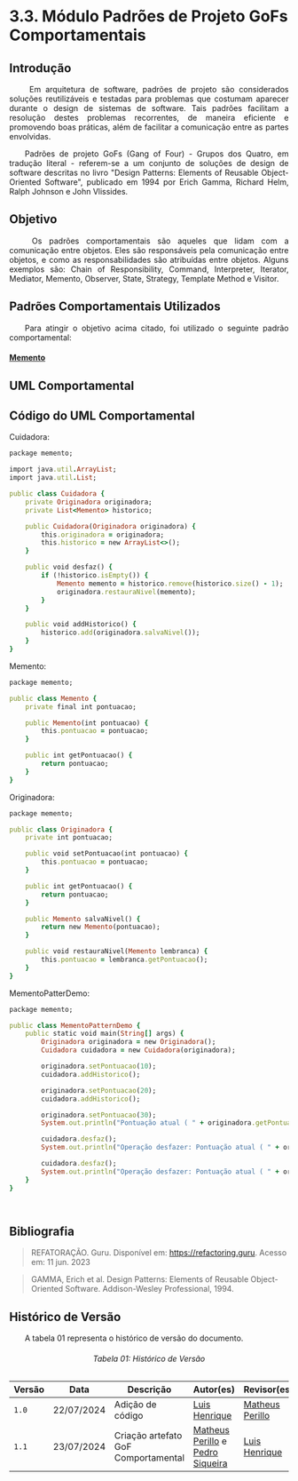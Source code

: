 # **3.3. Módulo Padrões de Projeto GoFs Comportamentais**

## **Introdução**

<p align="justify">
&emsp;&emsp; Em arquitetura de software, padrões de projeto são considerados soluções reutilizáveis e testadas para problemas que costumam aparecer durante o design de sistemas de software. Tais padrões facilitam a resolução destes problemas recorrentes, de maneira eficiente e promovendo boas práticas, além de facilitar a comunicação entre as partes envolvidas.
</p>
<p align="justify">
&emsp;&emsp;Padrões de projeto GoFs (Gang of Four) - Grupos dos Quatro, em tradução literal - referem-se a um conjunto de soluções de design de software descritas no livro "Design Patterns: Elements of Reusable Object-Oriented Software", publicado em 1994 por Erich Gamma, Richard Helm, Ralph Johnson e John Vlissides.
</p>

## **Objetivo**

<p align="justify">
&emsp;&emsp; Os padrões comportamentais são aqueles que lidam com a comunicação entre objetos. Eles são responsáveis pela comunicação entre objetos, e como as responsabilidades são atribuídas entre objetos. Alguns exemplos são: Chain of Responsibility, Command, Interpreter, Iterator, Mediator, Memento, Observer, State, Strategy, Template Method e Visitor.
</p>

## **Padrões Comportamentais Utilizados**

<p align="justify">
&emsp;&emsp;Para atingir o objetivo acima citado, foi utilizado o seguinte padrão comportamental: 
</p>

#### [Memento](./comportamentalMemento.md)

## **UML Comportamental**

## **Código do UML Comportamental**

Cuidadora:

```ruby
package memento;

import java.util.ArrayList;
import java.util.List;

public class Cuidadora {
    private Originadora originadora;
    private List<Memento> historico;

    public Cuidadora(Originadora originadora) {
        this.originadora = originadora;
        this.historico = new ArrayList<>();
    }

    public void desfaz() {
        if (!historico.isEmpty()) {
            Memento memento = historico.remove(historico.size() - 1);
            originadora.restauraNivel(memento);
        }
    }

    public void addHistorico() {
        historico.add(originadora.salvaNivel());
    }
}
```

Memento:

```ruby
package memento;

public class Memento {
    private final int pontuacao;

    public Memento(int pontuacao) {
        this.pontuacao = pontuacao;
    }

    public int getPontuacao() {
        return pontuacao;
    }
}
```

Originadora:

```ruby
package memento;

public class Originadora {
    private int pontuacao;

    public void setPontuacao(int pontuacao) {
        this.pontuacao = pontuacao;
    }

    public int getPontuacao() {
        return pontuacao;
    }

    public Memento salvaNivel() {
        return new Memento(pontuacao);
    }

    public void restauraNivel(Memento lembranca) {
        this.pontuacao = lembranca.getPontuacao();
    }
}
```

MementoPatterDemo:

```ruby
package memento;

public class MementoPatternDemo {
    public static void main(String[] args) {
        Originadora originadora = new Originadora();
        Cuidadora cuidadora = new Cuidadora(originadora);

        originadora.setPontuacao(10);
        cuidadora.addHistorico();

        originadora.setPontuacao(20);
        cuidadora.addHistorico();

        originadora.setPontuacao(30);
        System.out.println("Pontuação atual ( " + originadora.getPontuacao() + " ).");

        cuidadora.desfaz();
        System.out.println("Operação desfazer: Pontuação atual ( " + originadora.getPontuacao() + " ).");

        cuidadora.desfaz();
        System.out.println("Operação desfazer: Pontuação atual ( " + originadora.getPontuacao() + " ).");
    }
}
```

`  `

## **Bibliografia**

> REFATORAÇÃO. Guru. Disponível em: https://refactoring.guru. Acesso em: 11 jun. 2023

> GAMMA, Erich et al. Design Patterns: Elements of Reusable Object-Oriented Software. Addison-Wesley Professional, 1994.

## **Histórico de Versão**

<p align="justify">
&emsp;&emsp;A tabela 01 representa o histórico de versão do documento.
</p>

<h6 align="center">Tabela 01: Histórico de Versão</h6>
<div align="center">

| Versão | Data       | Descrição                           | Autor(es)                                                                                            | Revisor(es)                                          |
| ------ | ---------- | ----------------------------------- | ---------------------------------------------------------------------------------------------------- | ---------------------------------------------------- |
| `1.0`  | 22/07/2024 | Adição de código                    | [Luis Henrique](https://github.com/luishenrrique)                                                    | [Matheus Perillo](https://github.com/MatheusPerillo) |
| `1.1`  | 23/07/2024 | Criação artefato GoF Comportamental | [Matheus Perillo](https://github.com/MatheusPerillo) e [Pedro Siqueira](https://github.com/PedroSiq) | [Luis Henrique](https://github.com/luishenrrique)    |

